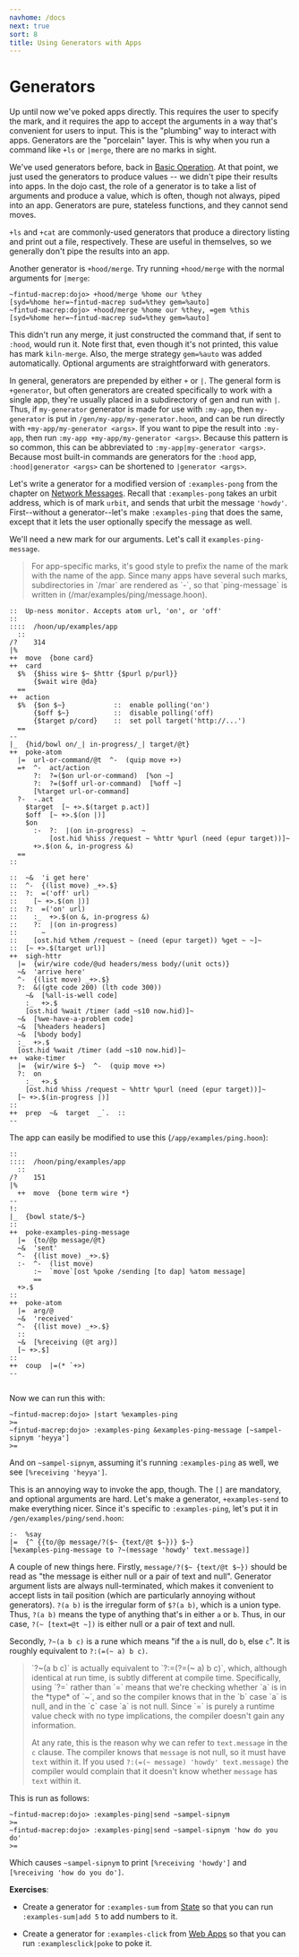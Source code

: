 ```yaml
---
navhome: /docs
next: true
sort: 8
title: Using Generators with Apps
---
```


# Generators

Up until now we've poked apps directly.  This requires the user
to specify the mark, and it requires the app to accept the
arguments in a way that's convenient for users to input.  This is
the "plumbing" way to interact with apps.  Generators are the
"porcelain" layer.  This is why when you run a command like `+ls` or
`|merge`, there are no marks in sight.

We've used generators before, back in [Basic
Operation](/docs/using/admin).  At that point, we just used the generators
to produce values -- we didn't pipe their results into apps.  In
the dojo cast, the role of a generator is to take a list of
arguments and produce a value, which is often, though not always,
piped into an app.  Generators are pure, stateless functions, and
they cannot send moves.

`+ls` and `+cat` are commonly-used generators that produce a directory
listing and print out a file, respectively.  These are useful in
themselves, so we generally don't pipe the results into an app.

Another generator is `+hood/merge`.  Try running `+hood/merge`
with the normal arguments for `|merge`:

```
~fintud-macrep:dojo> +hood/merge %home our %they
[syd=%home her=~fintud-macrep sud=%they gem=%auto]
~fintud-macrep:dojo> +hood/merge %home our %they, =gem %this
[syd=%home her=~fintud-macrep sud=%they gem=%auto]
```

This didn't run any merge, it just constructed the command that,
if sent to `:hood`, would run it.  Note first that, even though
it's not printed, this value has mark `kiln-merge`.  Also, the
merge strategy `gem=%auto` was added automatically.  Optional
arguments are straightforward with generators.

In general, generators are prepended by either `+` or `|`.  The
general form is `+generator`, but often generators are created
specifically to work with a single app, they're usually placed in
a subdirectory of gen and run with `|`.  Thus, if `my-generator`
generator is made for use with `:my-app`, then `my-generator` is
put in `/gen/my-app/my-generator.hoon`, and can be run directly
with `+my-app/my-generator <args>`.  If you want to pipe the
result into `:my-app`, then run `:my-app +my-app/my-generator
<args>`.  Because this pattern is so common, this can be
abbreviated to `:my-app|my-generator <args>`.  Because most
built-in commands are generators for the `:hood` app,
`:hood|generator <args>` can be shortened to `|generator <args>`.

Let's write a generator for a modified version of `:examples-pong` from
the chapter on [Network Messages](/docs/programming/system/network).  Recall that `:examples-pong`
takes an urbit address, which is of mark `urbit`, and sends that
urbit the message `'howdy'`.  First--without a generator--let's
make `:examples-ping` that does the same, except that it lets the user
optionally specify the message as well.

We'll need a new mark for our arguments.  Let's call it
`examples-ping-message`.

<blockquote class="blockquote">
For app-specific marks, it's good style to prefix the name of
the mark with the name of the app.  Since many apps have
several such marks, subdirectories in `/mar` are rendered as
`-`, so that `ping-message` is written in
(/mar/examples/ping/message.hoon).
</blockquote>

```
::  Up-ness monitor. Accepts atom url, 'on', or 'off'
::
::::  /hoon/up/examples/app
  ::
/?    314
|%
++  move  {bone card}
++  card
  $%  {$hiss wire $~ $httr {$purl p/purl}}
      {$wait wire @da}
  ==
++  action
  $%  {$on $~}            ::  enable polling('on')
      {$off $~}           ::  disable polling('off)
      {$target p/cord}    ::  set poll target('http://...')
  ==
--
|_  {hid/bowl on/_| in-progress/_| target/@t}
++  poke-atom
  |=  url-or-command/@t  ^-  (quip move +>)
  =+  ^-  act/action
      ?:  ?=($on url-or-command)  [%on ~]
      ?:  ?=($off url-or-command)  [%off ~]
      [%target url-or-command]
  ?-  -.act
    $target  [~ +>.$(target p.act)]
    $off  [~ +>.$(on |)]
    $on
      :-  ?:  |(on in-progress)  ~
          [ost.hid %hiss /request ~ %httr %purl (need (epur target))]~
      +>.$(on &, in-progress &)
  ==
::

::  ~&  'i get here'
::  ^-  {(list move) _+>.$}
::  ?:  =('off' url)
::    [~ +>.$(on |)]
::  ?:  =('on' url)
::    :_  +>.$(on &, in-progress &)
::    ?:  |(on in-progress)
::      ~
::    [ost.hid %them /request ~ (need (epur target)) %get ~ ~]~
::  [~ +>.$(target url)]
++  sigh-httr
  |=  {wir/wire code/@ud headers/mess body/(unit octs)}
  ~&  'arrive here'
  ^-  {(list move) _+>.$}
  ?:  &((gte code 200) (lth code 300))
    ~&  [%all-is-well code]
    :_  +>.$
    [ost.hid %wait /timer (add ~s10 now.hid)]~
  ~&  [%we-have-a-problem code]
  ~&  [%headers headers]
  ~&  [%body body]
  :_  +>.$
  [ost.hid %wait /timer (add ~s10 now.hid)]~
++  wake-timer
  |=  {wir/wire $~}  ^-  (quip move +>)
  ?:  on
    :_  +>.$
    [ost.hid %hiss /request ~ %httr %purl (need (epur target))]~
  [~ +>.$(in-progress |)]
::
++  prep  ~&  target  _`.  ::
--
```

The app can easily be modified to use this (`/app/examples/ping.hoon`):

```
::
::::  /hoon/ping/examples/app
  ::
/?    151
|%
  ++  move  {bone term wire *}
--
!:
|_  {bowl state/$~}
::
++  poke-examples-ping-message
  |=  {to/@p message/@t}
  ~&  'sent'
  ^-  {(list move) _+>.$}
  :-  ^-  (list move)
      :~  `move`[ost %poke /sending [to dap] %atom message]
      ==
  +>.$
::
++  poke-atom
  |=  arg/@
  ~&  'received'
  ^-  {(list move) _+>.$}
  ::
  ~&  [%receiving (@t arg)]
  [~ +>.$]
::
++  coup  |=(* `+>)
--


```

Now we can run this with:

```
~fintud-macrep:dojo> |start %examples-ping
>=
~fintud-macrep:dojo> :examples-ping &examples-ping-message [~sampel-sipnym 'heyya']
>=
```

And on `~sampel-sipnym`, assuming it's running `:examples-ping` as well,
we see `[%receiving 'heyya']`.

This is an annoying way to invoke the app, though.  The `[]` are
mandatory, and optional arguments are hard.  Let's make a
generator, `+examples-send` to make everything nicer.  Since it's specific
to `:examples-ping`, let's put it in `/gen/examples/ping/send.hoon`:

```
:-  %say
|=  {^ {{to/@p message/?($~ {text/@t $~})} $~}
[%examples-ping-message to ?~(message 'howdy' text.message)]
```

A couple of new things here.  Firstly, `message/?($~ {text/@t $~})`
should be read as "the message is either null or a pair of text
and null".  Generator argument lists are always null-terminated,
which makes it convenient to accept lists in tail position (which
are particularly annoying without generators).  `?(a b)` is the
irregular form of `$?(a b)`, which is a union type.  Thus, `?(a
b)` means the type of anything that's in either `a` or `b`.
Thus, in our case, `?(~ [text=@t ~])` is either null or a pair of
text and null.

Secondly, `?~(a b c)` is a rune which means "if the `a` is null,
do `b`, else `c`".  It is roughly equivalent to `?:(=(~ a) b c)`.

<blockquote class="blockquote">
`?~(a b c)` is actually equivalent to `?:=(?=(~ a) b c)`,
which, although identical at run time, is subtly different at
compile time.  Specifically, using `?=` rather than `=` means
that we're checking whether `a` is in the *type* of `~`, and so
the compiler knows that in the `b` case `a` is null, and in the
`c` case `a` is not null.  Since `=` is purely a runtime value
check with no type implications, the compiler doesn't gain any
information.

At any rate, this is the reason why we can refer to
`text.message` in the `c` clause.  The compiler knows that
`message` is not null, so it must have `text` within it.  If
you used `?:(=(~ message) 'howdy' text.message)` the compiler
would complain that it doesn't know whether `message` has
`text` within it.
</blockquote>

This is run as follows:

```
~fintud-macrep:dojo> :examples-ping|send ~sampel-sipnym
>=
~fintud-macrep:dojo> :examples-ping|send ~sampel-sipnym 'how do you do'
>=
```

Which causes `~sampel-sipnym` to print `[%receiving 'howdy']` and
`[%receiving 'how do you do']`.

**Exercises**:

- Create a generator for `:examples-sum` from [State](state) so that
  you can run `:examples-sum|add 5` to add numbers to it.

- Create a generator for `:examples-click` from [Web Apps](web-apps) so
  that you can run `:examplesclick|poke` to poke it.
